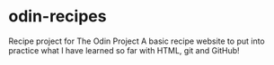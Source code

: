 # odin-recipes
Recipe project for The Odin Project
A basic recipe website to put into practice what I have learned so far with HTML, git and GitHub!
